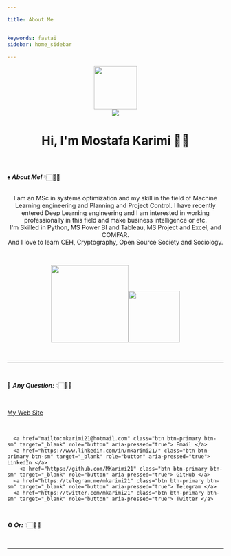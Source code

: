 ```yaml
---

title: About Me


keywords: fastai
sidebar: home_sidebar

---
```



<p align="center">
  <a href="https://mkarimi21.ir/" target="_blank">
    <img src='https://avataaars.io/?avatarStyle=Circle&topType=ShortHairShortWaved&accessoriesType=Prescription02&hairColor=Black&facialHairType=BeardLight&facialHairColor=Black&clotheType=Hoodie&clotheColor=Black&eyeType=Wink&eyebrowType=Default&mouthType=Smile&skinColor=Light' width="100" height="100">
  </a>
  <br>  
  <a href="https://www.MKarimi21.ir" target="_blank" style="display:inline-flex"><img src="https://img.shields.io/badge/Create--by-MKarimi-red?style=flat-square" target="_blank"></a>  
</p>
<h3 style="font-size:200%;" align="center">Hi, I'm Mostafa Karimi ✌🏻</h3> 
<br>




<b>♠️<i> About Me! </i></b> 👇🏻🤟🏻

<p align="center">
  
<br>
  I am an MSc in systems optimization and my skill in the field of Machine Learning engineering and Planning and Project Control. I have recently entered Deep Learning engineering and I am interested in working professionally in this field and make business intelligence or etc.
<br>
  I'm Skilled in Python, MS Power BI and Tableau, MS Project and Excel, and COMFAR.
<br>
  And I love to learn CEH, Cryptography, Open Source Society and Sociology.
</p>
<br>
<p align="center">
    <img align="centre" src="https://github-readme-stats-eight-theta.vercel.app/api?username=mkarimi21&show_icons=true&hide_border=true&include_all_commits=true&count_private=true&bg_color=00000000&theme=tokyonight" height=180px/><img height="120px" src="https://github-readme-stats.vercel.app/api/top-langs/?username=mkarimi21&hide=html&hide_title=true&hide_border=true&layout=compact&langs_count=8&theme=tokyonight&bg_color=00000000" />
</p>
<br>

____

<br>

<b>📌<i> Any Question: </i></b> 👇🏻🤟🏻 

<br>

<div class="d-grid gap-2 col-6 mx-auto">
  
  <a href="https://www.mkarimi21.ir/" class="btn btn-primary" target="_blank" type="button">My Web Site</a>
    
</div>

<br>

<div class="btn-group" role="group" aria-label="Basic example">
  <p align="center">  
      
      <a href="mailto:mkarimi21@hotmail.com" class="btn btn-primary btn-sm" target="_blank" role="button" aria-pressed="true"> Email </a> 
      <a href="https://www.linkedin.com/in/mkarimi21/" class="btn btn-primary btn-sm" target="_blank" role="button" aria-pressed="true"> LinkedIn </a>
        <a href="https://github.com/MKarimi21" class="btn btn-primary btn-sm" target="_blank" role="button" aria-pressed="true"> GitHub </a>
      <a href="https://telegram.me/mkarimi21" class="btn btn-primary btn-sm" target="_blank" role="button" aria-pressed="true"> Telegram </a>
      <a href="https://twitter.com/mkarimi21" class="btn btn-primary btn-sm" target="_blank" role="button" aria-pressed="true"> Twitter </a>
      
   </p>
   
</div>

<br>


<b>♻️<i> Or: </i></b> 👇🏻🤟🏻
    
<br>

<script src="https://utteranc.es/client.js"
        repo="mkarimi21/datamining_tutorial"
        issue-term="pathname"
        label="Comment"
        theme="github-dark"
        crossorigin="anonymous"
        async>
</script>




____


